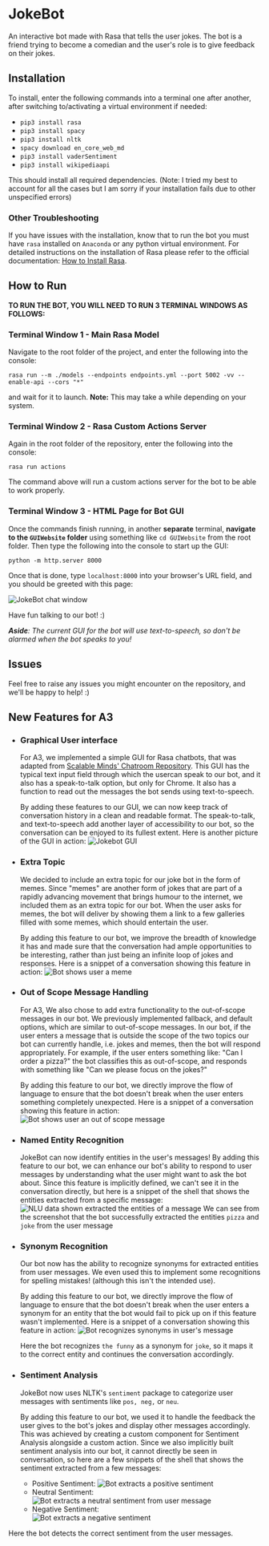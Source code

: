 # JokeBot
An interactive bot made with Rasa that tells the user jokes. The bot is a friend trying to become a comedian and the user's role is to give feedback on their jokes. 

## Installation

To install, enter the following commands into a terminal one after another, after switching to/activating a virtual environment if needed:
- `pip3 install rasa`
- `pip3 install spacy`
- `pip3 install nltk`
- `spacy download en_core_web_md`
- `pip3 install vaderSentiment`
- `pip3 install wikipediaapi`
  
This should install all required dependencies. (Note: I tried my best to account for all the cases but I am sorry if your installation fails due to 
other unspecified errors)

### Other Troubleshooting
If you have issues with the installation, know that to run the bot you must have `rasa` installed on `Anaconda` or any python virtual environment.
For detailed instructions on the installation of Rasa please refer to the official documentation: [How to Install Rasa](https://rasa.com/docs/rasa/installation/).


## How to Run
**TO RUN THE BOT, YOU WILL NEED TO RUN 3 TERMINAL WINDOWS AS FOLLOWS:**

### Terminal Window 1 - Main Rasa Model
 Navigate to the root folder of the project, and enter the following into the console:

 `rasa run --m ./models --endpoints endpoints.yml --port 5002 -vv --enable-api --cors "*"` 
 
and wait for it to launch. **Note:** This may take a while depending on your system.


### Terminal Window 2 - Rasa Custom Actions Server 
Again in the root folder of the repository, enter the following into the console:

`rasa run actions`

The command above will run a custom actions server for the bot to be able to work properly.

### Terminal Window 3 - HTML Page for Bot GUI
Once the commands finish running, in another **separate** terminal, 
**navigate to the `GUIWebsite` folder** using something like `cd GUIWebsite` from the root folder.
Then type the following into the console to start up the GUI: 

`python -m http.server 8000`

Once that is done, type `localhost:8000` into your browser's URL field, and you should be greeted
with this page:

![JokeBot chat window](images/botchat.png)

Have fun talking to our bot! :)

_**Aside**: The current GUI for the bot will use text-to-speech, so don't be alarmed when the bot speaks to you!_

## Issues
 Feel free to raise any issues you might encounter on the repository, and we'll be happy to help! :)

## New Features for A3
 - ### Graphical User interface
   For A3, we implemented a simple GUI for Rasa chatbots, that was adapted from [Scalable Minds' Chatroom Repository](https://github.com/scalableminds/chatroom).
   This GUI has the typical text input field through which the usercan speak to our bot, and it also has a speak-to-talk option, but only for Chrome.
   It also has a function to read out the messages the bot sends using text-to-speech.
   
   By adding these features to our GUI, we can now keep track of conversation history in a clean and readable format. The speak-to-talk, and text-to-speech add
another layer of accessibility to our bot, so the conversation can be enjoyed to its fullest extent. Here is another picture of the GUI in action:
   ![Jokebot GUI](images/botchat.png)

 - ### Extra Topic
   We decided to include an extra topic for our joke bot in the form of memes. Since "memes" are another form of jokes that are part of a rapidly
   advancing movement that brings humour to the internet, we included them as an extra topic for our bot. When the user asks for memes, the bot will deliver by 
   showing them a link to a few galleries filled with some memes, which should entertain the user. 
   
   By adding this feature to our bot, we improve the breadth of knowledge it has and made sure that the conversation had ample opportunities to be interesting,
   rather than just being an infinite loop of jokes and responses. Here is a snippet of a conversation showing this feature in action:
   ![Bot shows user a meme](images/botmeme.png)
   
 - ### Out of Scope Message Handling
   For A3, We also chose to add extra functionality to the out-of-scope messages in our bot. We previously implemented fallback, and default options,
   which are similar to out-of-scope messages. In our bot, if the user enters a message that is outside the scope of the two topics our bot can currently handle,
   i.e. jokes and memes, then the bot will respond appropriately. For example, if the user enters something like: "Can I order a pizza?" the bot classifies this as 
   out-of-scope, and responds with something like "Can we please focus on the jokes?"
   
   By adding this feature to our bot, we directly improve the flow of language to ensure that the bot doesn't break when the user enters something
   completely unexpected. Here is a snippet of a conversation showing this feature in action:
   ![Bot shows user an out of scope message](images/botoos.png)
  
- ### Named Entity Recognition
   JokeBot can now identify entities in the user's messages! By adding this feature to our bot, we can enhance our bot's ability to respond to user messages
   by understanding what the user might want to ask the bot about. Since this feature is implicitly defined, we can't see it in the conversation directly, but here is a snippet of the shell
   that shows the entities extracted from a specific message:
   ![NLU data shown extracted the entities of a message](images/botentities.png) 
  We can see from the screenshot that the bot successfully extracted the entities `pizza` and `joke` from the user message
 - ### Synonym Recognition
   Our bot now has the ability to recognize synonyms for extracted entities from user messages. We even used this to implement some recognitions for spelling mistakes!
   (although this isn't the intended use).

   By adding this feature to our bot, we directly improve the flow of language to ensure that the bot doesn't break when the user enters a synonym for 
   an entity that the bot would fail to pick up on if this feature wasn't implemented. Here is a snippet of a conversation showing this feature in action:
   ![Bot recognizes synonyms in user's message](images/botsynonym.png)
   
   Here the bot recognizes `the funny` as a synonym for `joke`, so it maps it to the correct entity and continues the conversation accordingly.
 - ### Sentiment Analysis
   JokeBot now uses NLTK's `sentiment` package to categorize user messages with sentiments like `pos, neg,` or `neu`. 

   By adding this feature to our bot, we used it to handle the feedback the user gives to the bot's jokes and display other messages
   accordingly. This was achieved by creating a custom component for Sentiment Analysis alongside a custom action. Since we also implicitly built sentiment analysis into our bot, 
   it cannot directly be seen in conversation, so here are a few snippets of the shell that shows the sentiment extracted from a few messages:
   - Positive Sentiment:
   ![Bot extracts a positive sentiment](images/botsentimentpos.png)
   - Neutral Sentiment:  
   ![Bot extracts a neutral sentiment from user message](images/botsentimentneu.png)
   - Negative Sentiment:  
   ![Bot extracts a negative sentiment](images/botsentimentneg.png)

Here the bot detects the correct sentiment from the user messages.
